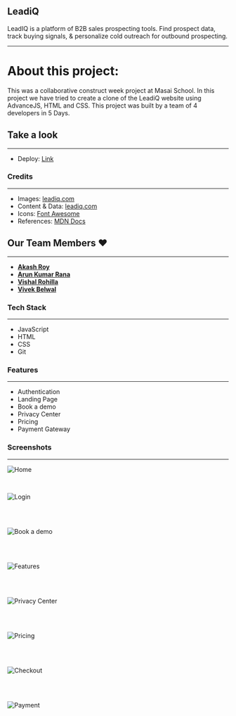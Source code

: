 ## LeadiQ
LeadIQ is a platform of B2B sales prospecting tools. Find prospect data, track buying signals, &amp; personalize cold outreach for outbound prospecting.

---

# About this project:

<p>
This was a collaborative construct week project at Masai School.
In this project we have tried to create a clone of the LeadiQ website using AdvanceJS, HTML and CSS.
This project was built by a team of 4 developers in 5 Days. 
</p>

## Take a look

---

- Deploy: [Link](https://verdant-pegasus-7472d3.netlify.app/)

### Credits

---

- Images: [leadiq.com](https://leadiq.com/)
- Content & Data: [leadiq.com](https://leadiq.com/)
- Icons: [Font Awesome](https://fontawesome.com/)
- References: [MDN Docs](https://developer.mozilla.org/en-US/)

## Our Team Members ❤️

---

- **[Akash Roy](https://github.com/akashr1122)**
- **[Arun Kumar Rana](https://github.com/arun24hrs)**
- **[Vishal Rohilla](https://github.com/Vishal0312)**
- **[Vivek Belwal](https://github.com/VivBelwal)**

### Tech Stack

---

- JavaScript
- HTML
- CSS
- Git

### Features

---

- Authentication
- Landing Page 
- Book a demo
- Privacy Center
- Pricing
- Payment Gateway

### Screenshots

---

![Home](https://user-images.githubusercontent.com/56001279/174486585-e2a33c00-5161-4725-b9a4-682281618a65.png)

<br/>

![Login](https://user-images.githubusercontent.com/56001279/174486602-8031e62e-90b3-41fa-bb1a-047b31424eea.png)

<br/>
<br/>

![Book a demo](https://user-images.githubusercontent.com/56001279/174486648-6e181660-e82b-4bfd-93eb-c0fc3f830745.png)

<br/>
<br/>

![Features](https://user-images.githubusercontent.com/56001279/174486674-f4e7a7f9-c47c-4bc0-8d91-062545b9f847.png)

<br/>
<br/>

![Privacy Center](https://user-images.githubusercontent.com/56001279/174486691-eb414bd0-c1ba-412d-9c39-e292473140f2.png)

<br/>
<br/>

![Pricing](https://user-images.githubusercontent.com/56001279/174486701-7725d099-1560-41d1-a70e-b5e9d1d7832e.png)

<br/>
<br/>

![Checkout](https://user-images.githubusercontent.com/56001279/174486718-28612afd-7eb8-4e87-9a40-30f6326f5a4c.png)

<br/>
<br/>

![Payment](https://user-images.githubusercontent.com/56001279/174486732-18f90cec-b36d-4cd9-abb0-3a7f73ad60db.png)
